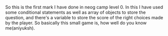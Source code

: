 So this is the first mark I have done in neog camp level 0.
In this I have used some conditional statements as well as array of objects to store the question, and there's a variable to store the score of the right choices made by the player.
So basically this small game is, how well do you know me(aniyuksh).
